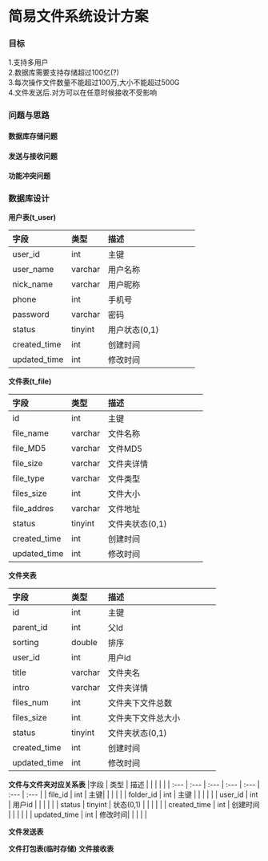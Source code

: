 # 简易文件系统设计方案

### 目标

1.支持多用户  
2.数据库需要支持存储超过100亿\(?\)  
3.每次操作文件数量不能超过100万,大小不能超过500G  
4.文件发送后.对方可以在任意时候接收不受影响

### 问题与思路

#### 数据库存储问题

#### 发送与接收问题

#### 功能冲突问题

### 数据库设计


**用户表(t_user)**

|字段 | 类型 | 描述 | | | | |
| :--- | :--- | :--- | :--- | :--- | :--- | :--- |
| user_id | int | 主键| | | | |
| user_name |varchar | 用户名称 | | | | |
| nick_name | varchar | 用户昵称 | | | | |
| phone | int | 手机号| | | | |
| password | varchar | 密码 | | | | |
| status | tinyint | 用户状态(0,1) | | | | |
| created_time | int | 创建时间 | | | | |
| updated_time | int | 修改时间| | | | |
**文件表(t_file)**

|字段 | 类型 | 描述 | | | | |
| :--- | :--- | :--- | :--- | :--- | :--- | :--- |
| id | int | 主键| | | | |
| file_name | varchar | 文件名称| | | | |
| file_MD5 | varchar | 文件MD5| | | | |
| file_size | varchar | 文件夹详情| | | | |
| file_type | varchar | 文件类型 | | | | |
| files_size | int | 文件大小| | | | |
| file_addres | varchar | 文件地址 | | | | |
| status | tinyint | 文件夹状态(0,1) | | | | |
| created_time | int | 创建时间 | | | | |
| updated_time | int | 修改时间| | | | |

**文件夹表**

|字段 | 类型 | 描述 |  |  |  |  |
| :--- | :--- | :--- | :--- | :--- | :--- | :--- |
| id | int |  主键|  |  |  |  |
| parent_id | int | 父Id |  |  |  |  |
| sorting | double | 排序 |  |  |  |  |
| user_id | int | 用户id |  |  |  |  |
| title | varchar |  文件夹名|  |  |  |  |
| intro | varchar |  文件夹详情|  |  |  |  |
| files_num | int | 文件夹下文件总数 |  |  |  |  |
| files_size | int |  文件夹下文件总大小|  |  |  |  |
| status | tinyint | 文件夹状态(0,1) |  |  |  |  |
| created_time | int | 创建时间 |  |  |  |  |
| updated_time | int |  修改时间|  |  |  |  |

**文件与文件夹对应关系表**
|字段 | 类型 | 描述 |  |  |  |  |
| :--- | :--- | :--- | :--- | :--- | :--- | :--- |
| file_id | int |  主键|  |  |  |  |
| folder_id | int | 主键 |  |  |  |  |
| user_id | int | 用户id |  |  |  |  |
| status | tinyint | 状态(0,1) |  |  |  |  |
| created_time | int | 创建时间 |  |  |  |  |
| updated_time | int |  修改时间|  |  |  |  |


**文件发送表**

**文件打包表(临时存储)**
**文件接收表**


